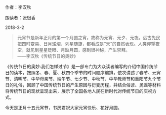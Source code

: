 作者：李汉秋

朗读者：张很香

2018-3-2

> 元宵节是新年正月的第一个月圆之宵，故称为元宵、元夕、元夜。远古先民把四时变易、日月递熠、列星随旋，都看成是“天”的自然表现。人类仰望夜空，就见到星星眨眼、月缺月圆，感到很神秘，产生崇拜。  
> ——李汉秋《传统节日的奥妙》

《传统节日的奥妙:我们怎样过节》是一部专门为大众读者编写的介绍中国传统节日的读本，按照冬、春、夏、秋四个季节的时间顺序编排，依次讲述了春节、元宵节、清明节、中华母亲节、端午节、七夕节、中秋节、中华教师节和重阳节九个节日的礼俗，回顾了中国传统节日的产生原因与衍变历程，并结合俗谚、民谣等材料将传统节日的现状呈现出来，展示了全国各地人民在新时代对传统节日的庆祝方式。

今天是正月十五元宵节，书房君祝大家元宵快乐、花好月圆。
